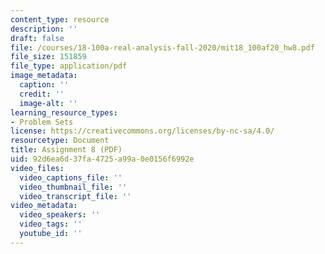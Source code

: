 ```yaml
---
content_type: resource
description: ''
draft: false
file: /courses/18-100a-real-analysis-fall-2020/mit18_100af20_hw8.pdf
file_size: 151859
file_type: application/pdf
image_metadata:
  caption: ''
  credit: ''
  image-alt: ''
learning_resource_types:
- Problem Sets
license: https://creativecommons.org/licenses/by-nc-sa/4.0/
resourcetype: Document
title: Assignment 8 (PDF)
uid: 92d6ea6d-37fa-4725-a99a-0e0156f6992e
video_files:
  video_captions_file: ''
  video_thumbnail_file: ''
  video_transcript_file: ''
video_metadata:
  video_speakers: ''
  video_tags: ''
  youtube_id: ''
---
```

